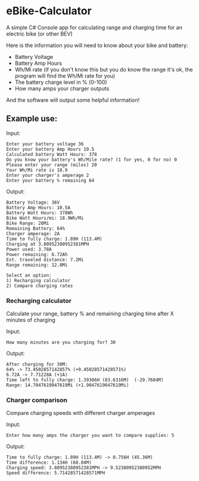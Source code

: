 # eBike-Calculator
A simple C# Console app for calculating range and charging time for an electric bike (or other BEV)

Here is the information you will need to know about your bike and battery:
- Battery Voltage
- Battery Amp Hours
- Wh/Mi rate (if you don't know this but you do know the range it's ok, the program will find the Wh/Mi rate for you)
- The battery charge level in % (0-100)
- How many amps your charger outputs

And the software will output some helpful information!

## Example use: 

Input: 
```
Enter your battery voltage 36
Enter your battery Amp Hours 10.5
Calculated battery Watt Hours: 378
Do you know your battery's Wh/Mile rate? (1 for yes, 0 for no) 0
Please enter your range (miles) 20
Your Wh/Mi rate is 18.9
Enter your charger's amperage 2
Enter your battery % remaining 64
```

Output: 
```
Battery Voltage: 36V
Battery Amp Hours: 10.5A
Battery Watt Hours: 378Wh
Bike Watt Hours/mi: 18.9Wh/Mi
Bike Range: 20Mi
Remaining Battery: 64%
Charger amperage: 2A
Time to fully charge: 1.89H (113.4M)
Charging at 3.80952380952381MPH
Power used: 3.78A
Power remaining: 6.72Ah
Est. traveled distance: 7.2Mi
Range remaining: 12.8Mi

Select an option:
1) Recharging calculator
2) Compare charging rates

```


### Recharging calculator

Calculate your range, battery % and remaining charging time after X minutes of charging

Input:
```
How many minutes are you charging for? 30
```

Output:
```
After charging for 30M:
64% -> 73.4502857142857% (+9.45028571428571%)
6.72A -> 7.71228A (+1A)
Time left to fully charge: 1.39386H (83.6316M)  (-29.7684M)
Range: 14.7047619047619Mi (+1.9047619047619Mi)
```

### Charger comparison
Compare charging speeds with different charger amperages

Input:
```
Enter how many amps the charger you want to compare supplies: 5
```

Output:
```
Time to fully charge: 1.89H (113.4M) -> 0.756H (45.36M)
Time difference: 1.134H (68.04M)
Charging speed: 3.80952380952381MPH -> 9.52380952380952MPH
Speed difference: 5.71428571428571MPH
```

